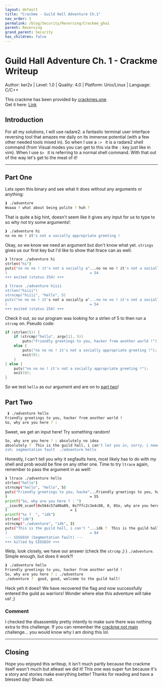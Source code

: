```yaml
---
layout: default
title: "Crackme - Guild Hall Adventure Ch.1"
nav_order: 1
permalink: /blog/Security/Reversing/Crackme_gha1
parent: Reversing
grand_parent: Security
has_children: false
---
```


# Guild Hall Adventure Ch. 1 - Crackme Writeup

Author: ker2x | Level: 1.0 | Quality: 4.0 | Platform: Unix/Linux | Language: C/C++

This crackme has been provided by [crackmes.one](https://crackmes.one).  
Get it here: [Link](http://crackmes.one/crackme/5d0fa1ac33c5d41c6d56e172)

## Introduction

For all my solutions, I will use radare2: a fantastic terminal user interface
reversing tool that amazes me daily on its immense potential (with a few other
needed tools mixed in). So when I use a `:> ` it is a radare2 shell command (from
Visual modes you can get to this via the `:` key just like in vim). When I use
`$> ` it is referring to a normal shell command. With that out of the way let's
get to the meat of it!

---

## Part One

Lets open this binary and see what it does without any arguments or anything:

```bash
❱ ./adventure
Woaaa ! what about being polite ? huh ?
```

That is quite a big hint, doesn't seem like it gives any input for us to type to
so why not try some arguments!:

```bash
❱ ./adventure hi
no no no ! it's not a socially appropriate greeting !
```

Okay, so we know we need an argument but don't know what yet. `strings` gives us
our first key but I'd like to show that ltrace can as well:

```bash
❱ ltrace ./adventure hi
strlen("hi")                                                                     = 2
puts("no no no ! it's not a socially a"...no no no ! it's not a socially appropriate greeting !
)                                      = 54
+++ exited (status 254) +++

❱ ltrace ./adventure hiiii
strlen("hiiii")                                                                  = 5
strncmp("hiiii", "hello", 5)                                                     = 4
puts("no no no ! it's not a socially a"...no no no ! it's not a socially appropriate greeting !
)                                      = 54
+++ exited (status 254) +++
```

Check it out, so our program was looking for a strlen of 5 to then run a `strcmp`
on. Pseudo code:

```c
if (strlen(5)) {
    if (strcmp("hello", argv[1], 5))
        puts("Friendly greetings to you, hacker from another world !");
    else {
        puts("no no no ! it's not a socially appropriate greeting !");
        exit(0);
    }
} else {
    puts("no no no ! it's not a socially appropriate greeting !");
    exit(0);
}
```

So we test `hello` as our argument and are on to [part two](#part-two)!

## Part Two

```bash
 ❱ ./adventure hello
Friendly greetings to you, hacker from another world !
So, why are you here ? :
```

Sweet, we get an input here! Try something random!

```bash
So, why are you here ? : absolutely no idea
absolutely ?  This is the guild hall, i can't let you in, sorry, i need to kill you now. Byyye~~~
zsh: segmentation fault  ./adventure hello
```

Honestly, I can't tell you why it segfaults here, most likely has to do with my shell
and prob would be fine on any other one. Time to try `ltrace` again, remember to pass
the argument in as well!:

```bash
❱ ltrace ./adventure hello
strlen("hello")                                                                  = 5
strncmp("hello", "hello", 5)                                                     = 0
puts("Friendly greetings to you, hacke"...Friendly greetings to you, hacker from another world !
)                                      = 55
printf("So, why are you here ? : ")                                              = 25
__isoc99_scanf(0x564c57a00a89, 0x7ffc2c3e4c80, 0, 0So, why are you here ? : idk
)                             = 1
printf("%s ?  ", "idk")                                                          = 7
strlen("idk")                                                                    = 3
strncmp("./adventure", "idk", 3)                                                 = -59
puts("This is the guild hall, i can't "...idk ?  This is the guild hall, i can't let you in, sorry, i need to kill you now. Byyye~~~
)                                      = 84
--- SIGSEGV (Segmentation fault) ---
+++ killed by SIGSEGV +++
```

Welp, look closely, we have our answer (check the `strcmp` ;) ) `./adventure`. Simple
enough, but does it work?!

```bash
❱ ./adventure hello
Friendly greetings to you, hacker from another world !
So, why are you here ? : ./adventure
./adventure ?  good, good, welcome to the guild hall!
```

Heck yeh it does!! We have recovered the flag and now successfully entered the guild
as warriors! Wonder where else this adventure will take us! ;)

### Comment

I checked the disassembly pretty intently to make sure there was nothing extra to this
challenge. If you can remember the [crackme not main](/blog/Security/Reversing/Crackme_CNM) challenge... you would know why
I am doing this lol.

---

## Closing

Hope you enjoyed this writeup, it isn't much partly because the crackme itself
wasn't much but atleast we did it! This one was super fun because it's a story
and stories make everything better!
Thanks for reading and have a blessed day!
Shado out.
